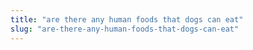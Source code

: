 ```yaml
---
title: "are there any human foods that dogs can eat"
slug: "are-there-any-human-foods-that-dogs-can-eat"
---
```


